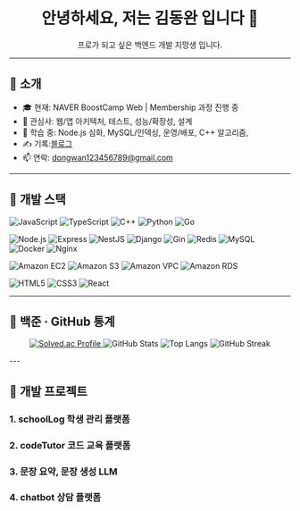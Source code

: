 <!-- 인사 -->
<h1 align="center">안녕하세요, 저는 김동완 입니다 👋</h1>
<p align="center">
  프로가 되고 싶은 백엔드 개발 지망생 입니다.<br/>
</p>

---

## 👤 소개
- 🎓 현재: NAVER BoostCamp Web | Membership 과정 진행 중
- 💼 관심사: 웹/앱 아키텍처, 테스트, 성능/확장성, 설계 
- 🧠 학습 중: Node.js 심화, MySQL/인덱싱, 운영/배포, C++ 알고리즘, 
- ✍️ 기록:[블로그](https://kimdwan-dev.blogspot.com/)
- 📫 연락: dongwan123456789@gmail.com

---

## 🧰 개발 스택
<!-- Languages -->
<p>
  <img src="https://img.shields.io/badge/JavaScript-ES202x-000?logo=javascript" alt="JavaScript"/>
  <img src="https://img.shields.io/badge/TypeScript-4%2B-000?logo=typescript" alt="TypeScript"/>
  <img src="https://img.shields.io/badge/C%2B%2B-17-000?logo=c%2B%2B" alt="C++"/>
  <img src="https://img.shields.io/badge/Python-3.11-000?logo=python" alt="Python"/>
  <img src="https://img.shields.io/badge/Go-1.22-000?logo=go" alt="Go"/>
</p>

<!-- Backend / Infra -->
<p>
  <img src="https://img.shields.io/badge/Node.js-18%2B-000?logo=nodedotjs" alt="Node.js"/>
  <img src="https://img.shields.io/badge/Express-000?logo=express" alt="Express"/>
  <img src="https://img.shields.io/badge/NestJS-000?logo=nestjs" alt="NestJS"/>
  <img src="https://img.shields.io/badge/Django-000?logo=django" alt="Django"/>
  <img src="https://img.shields.io/badge/Gin-000?logo=go" alt="Gin"/>
  <img src="https://img.shields.io/badge/Redis-000?logo=redis" alt="Redis"/>
  <img src="https://img.shields.io/badge/MySQL-000?logo=mysql" alt="MySQL"/>
  <img src="https://img.shields.io/badge/Docker-000?logo=docker" alt="Docker"/>
  <img src="https://img.shields.io/badge/Nginx-000?logo=nginx" alt="Nginx"/>
</p>

<!-- Cloud -->
<p>
  <img src="https://img.shields.io/badge/AWS-EC2-000?logo=amazonaws" alt="Amazon EC2"/>
  <img src="https://img.shields.io/badge/AWS-S3-000?logo=amazonaws" alt="Amazon S3"/>
  <img src="https://img.shields.io/badge/AWS-VPC-000?logo=amazonaws" alt="Amazon VPC"/>
  <img src="https://img.shields.io/badge/AWS-RDS-000?logo=amazonaws" alt="Amazon RDS"/>
</p>

<!-- Frontend -->
<p>
  <img src="https://img.shields.io/badge/HTML5-000?logo=html5" alt="HTML5"/>
  <img src="https://img.shields.io/badge/CSS3-000?logo=css3" alt="CSS3"/>
  <img src="https://img.shields.io/badge/React-000?logo=react" alt="React"/>
</p>

---

## 🧩 백준 · GitHub 통계
<p align="center">
  <!-- Baekjoon solved.ac 티어 배지 -->
  <a href="https://solved.ac/profile/naxtto" target="_blank">
    <img src="https://mazassumnida.wtf/api/v2/generate_badge?boj=naxtto" alt="Solved.ac Profile"/>
  </a>

  <!-- GitHub 통계 카드 -->
  <img src="https://github-readme-stats.vercel.app/api?username=KimDwDev&show_icons=true&hide_rank=false" alt="GitHub Stats"/>
  <img src="https://github-readme-stats.vercel.app/api/top-langs/?username=KimDwDev&layout=compact" alt="Top Langs"/>

  <!-- 커밋 스트릭 -->
  <img src="https://streak-stats.demolab.com?user=KimDwDev" alt="GitHub Streak"/>
</p>
---

## 🧪 개발 프로젝트

### 1. schoolLog 학생 관리 플랫폼

### 2. codeTutor 코드 교육 플랫폼

### 3. 문장 요약, 문장 생성 LLM 

### 4. chatbot 상담 플랫폼


